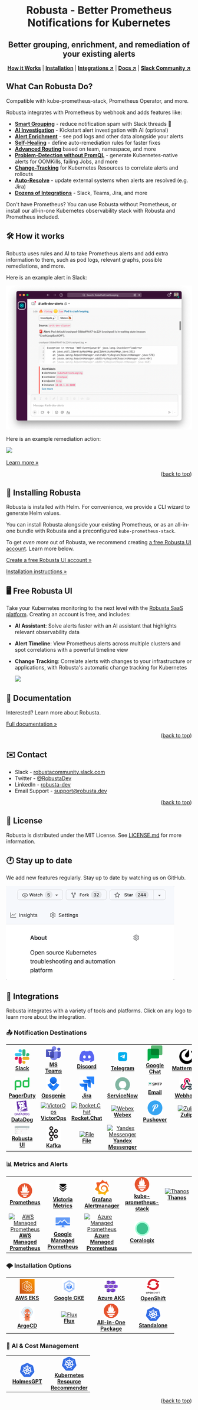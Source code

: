<div id="top"></div>

<div align="center">
  <h1 align="center">Robusta - Better Prometheus Notifications for Kubernetes</h1>
  <h2 align="center">Better grouping, enrichment, and remediation of your existing alerts</h2>
  <p align="center">
    <a href="#%EF%B8%8F-how-it-works"><strong>How it Works</strong></a> |
    <a href="#-installing-robusta"><strong>Installation</strong></a> |
    <a href="https://docs.robusta.dev/master/configuration/index.html"><strong>Integrations ↗</strong></a> |
    <a href="https://docs.robusta.dev/master/index.html"><strong>Docs ↗</strong></a> |
    <a href="https://bit.ly/robusta-slack"><strong>Slack Community ↗</strong></a>
  </p>
</div>

## What Can Robusta Do?

Compatible with kube-prometheus-stack, Prometheus Operator, and more.

Robusta integrates with Prometheus by webhook and adds features like:

* [**Smart Grouping**](https://docs.robusta.dev/master/configuration/notification-grouping.html) - reduce notification spam with Slack threads 🧵
* [**AI Investigation**](https://docs.robusta.dev/master/configuration/holmesgpt/index.html#ai-analysis) -  Kickstart alert investigation with AI (optional)
* [**Alert Enrichment**](https://docs.robusta.dev/master/how-it-works/index.html#automatically-investigate-a-prometheus-alert) - see pod logs and other data alongside your alerts
* [**Self-Healing**](https://docs.robusta.dev/master/tutorials/alert-remediation.html#remediate-prometheus-alerts) - define auto-remediation rules for faster fixes
* [**Advanced Routing**](https://docs.robusta.dev/master/notification-routing/configuring-sinks.html) based on team, namespace, and more
* [**Problem-Detection without PromQL**](https://docs.robusta.dev/master/playbook-reference/triggers/index.html#triggers-reference) - generate Kubernetes-native alerts for OOMKills, failing Jobs, and more
* [**Change-Tracking**](https://docs.robusta.dev/master/tutorials/playbook-track-changes.html#track-kubernetes-changes) for Kubernetes Resources to correlate alerts and rollouts
* [**Auto-Resolve**](https://docs.robusta.dev/master/configuration/sinks/jira.html#jira) - update external systems when alerts are resolved (e.g. Jira)
* [**Dozens of Integrations**](https://docs.robusta.dev/master/configuration/index.html#integrations-overview) - Slack, Teams, Jira, and more

Don't have Prometheus? You can use Robusta without Prometheus, or install our all-in-one Kubernetes observability stack with Robusta and Prometheus included.

## 🛠️ How it works

Robusta uses rules and AI to take Prometheus alerts and add extra information to them, such as pod logs, relevant graphs, possible remediations, and more.

Here is an example alert in Slack:

![](./docs/images/crash-report.png)

Here is an example remediation action:

![](./docs/images/alert_on_hpa_reached_limit1.png)

[Learn more »](https://docs.robusta.dev/master/how-it-works/index.html)

<p align="right">(<a href="#top">back to top</a>)</p>

## 📒 Installing Robusta

Robusta is installed with Helm. For convenience, we provide a CLI wizard to generate Helm values.

You can install Robusta alongside your existing Prometheus, or as an all-in-one bundle with Robusta and a preconfigured `kube-prometheus-stack`.

To get *even more* out of Robusta, we recommend creating [a free Robusta UI account](#-free-robusta-ui). Learn more below.

[Create a free Robusta UI account »](https://platform.robusta.dev/signup?utm_source=github&utm_medium=robusta-readme&utm_content=installing_robusta_section)

[Installation instructions »](https://docs.robusta.dev/master/setup-robusta/installation/index.html)

<!-- <p align="right">(<a href="#top">back to top</a>)</p> -->

## 🖥 Free Robusta UI
Take your Kubernetes monitoring to the next level with the [Robusta SaaS platform](https://platform.robusta.dev/signup?utm_source=github&utm_medium=robusta-readme&utm_content=free_robusta_ui_section). Creating an account is free, and includes:

- **AI Assistant**: Solve alerts faster with an AI assistant that highlights relevant observability data
- **Alert Timeline**: View Prometheus alerts across multiple clusters and spot correlations with a powerful timeline view
- **Change Tracking**: Correlate alerts with changes to your infrastructure or applications, with Robusta's automatic change tracking for Kubernetes

  <a href="https://www.loom.com/share/89c7e098d9494d79895738e0b06091f0">
      <img src="https://cdn.loom.com/sessions/thumbnails/89c7e098d9494d79895738e0b06091f0-f508768968f50b46-full-play.gif">
  </a>

## 📝 Documentation
Interested? Learn more about Robusta.

[Full documentation »](https://docs.robusta.dev/master/index.html)
<p align="right">(<a href="#top">back to top</a>)</p>

## ✉️ Contact

* Slack - [robustacommunity.slack.com](https://bit.ly/robusta-slack)
* Twitter - [@RobustaDev](https://twitter.com/RobustaDev)
* LinkedIn - [robusta-dev](https://www.linkedin.com/company/robusta-dev/)
* Email Support - [support@robusta.dev ](mailto:support@robusta.dev )

<p align="right">(<a href="#top">back to top</a>)</p>

## 📑 License
Robusta is distributed under the MIT License. See [LICENSE.md](https://github.com/robusta-dev/robusta/blob/master/LICENSE) for more information.

## 🕐 Stay up to date
We add new features regularly. Stay up to date by watching us on GitHub.

![](./docs/images/star-repo.gif)


## 🔗 Integrations

Robusta integrates with a variety of tools and platforms. Click on any logo to learn more about the integration.

### 📤 Notification Destinations

<table>
  <tr>
    <td align="center" width="100">
      <a href="https://docs.robusta.dev/master/configuration/sinks/slack.html">
        <img src="./docs/images/integration_logos/slack-icon.png" alt="Slack" width="40">
        <br><strong>Slack</strong>
      </a>
    </td>
    <td align="center" width="100">
      <a href="https://docs.robusta.dev/master/configuration/sinks/ms-teams.html">
        <img src="./docs/images/integration_logos/teams-icon.png" alt="MS Teams" width="40">
        <br><strong>MS Teams</strong>
      </a>
    </td>
    <td align="center" width="100">
      <a href="https://docs.robusta.dev/master/configuration/sinks/discord.html">
        <img src="./docs/images/integration_logos/discord-icon.png" alt="Discord" width="40">
        <br><strong>Discord</strong>
      </a>
    </td>
    <td align="center" width="100">
      <a href="https://docs.robusta.dev/master/configuration/sinks/telegram.html">
        <img src="./docs/images/integration_logos/telegram-icon.png" alt="Telegram" width="40">
        <br><strong>Telegram</strong>
      </a>
    </td>
    <td align="center" width="100">
      <a href="https://docs.robusta.dev/master/configuration/sinks/google_chat.html">
        <img src="./docs/images/integration_logos/google_chat-icon.png" alt="Google Chat" width="40">
        <br><strong>Google Chat</strong>
      </a>
    </td>
    <td align="center" width="100">
      <a href="https://docs.robusta.dev/master/configuration/sinks/mattermost.html">
        <img src="./docs/images/integration_logos/mattermost-icon.png" alt="Mattermost" width="40">
        <br><strong>Mattermost</strong>
      </a>
    </td>
  </tr>
  <tr>
    <td align="center" width="100">
      <a href="https://docs.robusta.dev/master/configuration/sinks/PagerDuty.html">
        <img src="./docs/images/integration_logos/pagerduty-icon.png" alt="PagerDuty" width="40">
        <br><strong>PagerDuty</strong>
      </a>
    </td>
    <td align="center" width="100">
      <a href="https://docs.robusta.dev/master/configuration/sinks/Opsgenie.html">
        <img src="./docs/images/integration_logos/opsgenie-icon.png" alt="Opsgenie" width="40">
        <br><strong>Opsgenie</strong>
      </a>
    </td>
    <td align="center" width="100">
      <a href="https://docs.robusta.dev/master/configuration/sinks/jira.html">
        <img src="./docs/images/integration_logos/jira-icon.png" alt="Jira" width="40">
        <br><strong>Jira</strong>
      </a>
    </td>
    <td align="center" width="100">
      <a href="https://docs.robusta.dev/master/configuration/sinks/ServiceNow.html">
        <img src="./docs/images/integration_logos/servicenow-icon.png" alt="ServiceNow" width="40">
        <br><strong>ServiceNow</strong>
      </a>
    </td>
    <td align="center" width="100">
      <a href="https://docs.robusta.dev/master/configuration/sinks/mail.html">
        <img src="./docs/images/integration_logos/smtp-icon.png" alt="Email" width="40">
        <br><strong>Email</strong>
      </a>
    </td>
    <td align="center" width="100">
      <a href="https://docs.robusta.dev/master/configuration/sinks/webhook.html">
        <img src="./docs/images/integration_logos/webhook-icon.png" alt="Webhook" width="40">
        <br><strong>Webhook</strong>
      </a>
    </td>
  </tr>
  <tr>
    <td align="center" width="100">
      <a href="https://docs.robusta.dev/master/configuration/sinks/DataDog.html">
        <img src="./docs/images/integration_logos/datadog-icon.png" alt="DataDog" width="40">
        <br><strong>DataDog</strong>
      </a>
    </td>
    <td align="center" width="100">
      <a href="https://docs.robusta.dev/master/configuration/sinks/VictorOps.html">
        <img src="https://www.splunk.com/content/dam/splunk-blogs/images/2018/10/splunk-victorops-logo.png" alt="VictorOps" width="40">
        <br><strong>VictorOps</strong>
      </a>
    </td>
    <td align="center" width="100">
      <a href="https://docs.robusta.dev/master/configuration/sinks/rocketchat.html">
        <img src="https://rocket.chat/images/logos/logo.svg" alt="Rocket.Chat" width="40">
        <br><strong>Rocket.Chat</strong>
      </a>
    </td>
    <td align="center" width="100">
      <a href="https://docs.robusta.dev/master/configuration/sinks/webex.html">
        <img src="https://www.webex.com/content/dam/wbx/global/images/webex-logo.svg" alt="Webex" width="40">
        <br><strong>Webex</strong>
      </a>
    </td>
    <td align="center" width="100">
      <a href="https://docs.robusta.dev/master/configuration/sinks/pushover.html">
        <img src="./docs/images/integration_logos/pushover-icon.png" alt="Pushover" width="40">
        <br><strong>Pushover</strong>
      </a>
    </td>
    <td align="center" width="100">
      <a href="https://docs.robusta.dev/master/configuration/sinks/zulip.html">
        <img src="https://zulip.com/static/images/logo/zulip-icon-128x128.png" alt="Zulip" width="40">
        <br><strong>Zulip</strong>
      </a>
    </td>
  </tr>
  <tr>
    <td align="center" width="100">
      <a href="https://docs.robusta.dev/master/configuration/sinks/RobustaUI.html">
        <img src="./docs/images/robusta-ui.gif" alt="Robusta UI" width="40">
        <br><strong>Robusta UI</strong>
      </a>
    </td>
    <td align="center" width="100">
      <a href="https://docs.robusta.dev/master/configuration/sinks/kafka.html">
        <img src="./docs/images/integration_logos/kafka-icon.png" alt="Kafka" width="40">
        <br><strong>Kafka</strong>
      </a>
    </td>
    <td align="center" width="100">
      <a href="https://docs.robusta.dev/master/configuration/sinks/file.html">
        <img src="./docs/images/integration_logos/logfile-icon.png" alt="File" width="40">
        <br><strong>File</strong>
      </a>
    </td>
    <td align="center" width="100">
      <a href="https://docs.robusta.dev/master/configuration/sinks/YandexMessenger.html">
        <img src="https://yandex.com/images/touch/touch-icon-192x192.png" alt="Yandex Messenger" width="40">
        <br><strong>Yandex Messenger</strong>
      </a>
    </td>
  </tr>
</table>

### 📊 Metrics and Alerts

<table>
  <tr>
    <td align="center" width="100">
      <a href="https://docs.robusta.dev/master/configuration/alertmanager-integration/alert-manager.html">
        <img src="./docs/images/integration_logos/prometheus-icon.png" alt="Prometheus" width="40">
        <br><strong>Prometheus</strong>
      </a>
    </td>
    <td align="center" width="100">
      <a href="https://docs.robusta.dev/master/configuration/alertmanager-integration/victoria-metrics.html">
        <img src="./docs/images/integration_logos/victoriametrics-icon.png" alt="Victoria Metrics" width="40">
        <br><strong>Victoria Metrics</strong>
      </a>
    </td>
    <td align="center" width="100">
      <a href="https://docs.robusta.dev/master/configuration/alertmanager-integration/grafana-alert-manager.html">
        <img src="./docs/images/integration_logos/grafana-icon.png" alt="Grafana" width="40">
        <br><strong>Grafana Alertmanager</strong>
      </a>
    </td>
    <td align="center" width="100">
      <a href="https://docs.robusta.dev/master/configuration/alertmanager-integration/embedded-prometheus.rst">
        <img src="./docs/images/integration_logos/prometheus-icon.png" alt="kube-prometheus-stack" width="40">
        <br><strong>kube-prometheus-stack</strong>
      </a>
    </td>
    <td align="center" width="100">
      <a href="https://docs.robusta.dev/master/configuration/alertmanager-integration/outofcluster-prometheus.rst">
        <img src="https://thanos.io/img/favicon.ico" alt="Thanos" width="40">
        <br><strong>Thanos</strong>
      </a>
    </td>
  </tr>
  <tr>
    <td align="center" width="100">
      <a href="https://docs.robusta.dev/master/configuration/alertmanager-integration/aws-managed-prometheus.html">
        <img src="./docs/images/integration_logos/cloudwatch-icon.png" alt="AWS Managed Prometheus" width="40">
        <br><strong>AWS Managed Prometheus</strong>
      </a>
    </td>
    <td align="center" width="100">
      <a href="https://docs.robusta.dev/master/configuration/alertmanager-integration/google-managed-prometheus.html">
        <img src="./docs/images/integration_logos/gcpmonitoring-icon.png" alt="Google Managed Prometheus" width="40">
        <br><strong>Google Managed Prometheus</strong>
      </a>
    </td>
    <td align="center" width="100">
      <a href="https://docs.robusta.dev/master/configuration/alertmanager-integration/azure-managed-prometheus.html">
        <img src="./docs/images/integration_logos/azuremonitoring-icon.png" alt="Azure Managed Prometheus" width="40">
        <br><strong>Azure Managed Prometheus</strong>
      </a>
    </td>
    <td align="center" width="100">
      <a href="https://docs.robusta.dev/master/configuration/alertmanager-integration/coralogix_managed_prometheus.html">
        <img src="./docs/images/integration_logos/coralogix-icon.png" alt="Coralogix" width="40">
        <br><strong>Coralogix</strong>
      </a>
    </td>
  </tr>
</table>

### 🌩️ Installation Options

<table>
  <tr>
    <td align="center" width="100">
      <a href="https://docs.robusta.dev/master/configuration/alertmanager-integration/eks-managed-prometheus.html">
        <img src="./docs/images/integration_logos/eks-icon.png" alt="AWS EKS" width="40">
        <br><strong>AWS EKS</strong>
      </a>
    </td>
    <td align="center" width="100">
      <a href="https://docs.robusta.dev/master/configuration/alertmanager-integration/google-managed-prometheus.html">
        <img src="./docs/images/integration_logos/gke-icon.png" alt="Google GKE" width="40">
        <br><strong>Google GKE</strong>
      </a>
    </td>
    <td align="center" width="100">
      <a href="https://docs.robusta.dev/master/configuration/alertmanager-integration/azure-managed-prometheus.html">
        <img src="./docs/images/integration_logos/aks-icon.png" alt="Azure AKS" width="40">
        <br><strong>Azure AKS</strong>
      </a>
    </td>
    <td align="center" width="100">
      <a href="https://docs.robusta.dev/master/setup-robusta/openshift.html">
        <img src="./docs/images/integration_logos/openshift-icon.png" alt="OpenShift" width="40">
        <br><strong>OpenShift</strong>
      </a>
    </td>
  </tr>
  <tr>
    <td align="center" width="100">
      <a href="https://docs.robusta.dev/master/setup-robusta/gitops/argocd.html">
        <img src="./docs/images/integration_logos/argocd-icon.png" alt="ArgoCD" width="40">
        <br><strong>ArgoCD</strong>
      </a>
    </td>
    <td align="center" width="100">
      <a href="https://docs.robusta.dev/master/setup-robusta/gitops/flux.html">
        <img src="https://fluxcd.io/img/flux-icon-color.png" alt="Flux" width="40">
        <br><strong>Flux</strong>
      </a>
    </td>
    <td align="center" width="100">
      <a href="https://docs.robusta.dev/master/setup-robusta/installation/all-in-one-installation.html">
        <img src="./docs/images/integration_logos/prometheus-icon.png" alt="All-in-One" width="40">
        <br><strong>All-in-One Package</strong>
      </a>
    </td>
    <td align="center" width="100">
      <a href="https://docs.robusta.dev/master/setup-robusta/installation/standalone-installation.html">
        <img src="./docs/images/integration_logos/kubernetes-icon.png" alt="Standalone" width="40">
        <br><strong>Standalone</strong>
      </a>
    </td>
  </tr>
</table>

### 🧠 AI & Cost Management

<table>
  <tr>
    <td align="center" width="100">
      <a href="https://docs.robusta.dev/master/configuration/holmesgpt/index.html">
        <img src="./docs/images/integration_logos/kubernetes-icon.png" alt="HolmesGPT" width="40">
        <br><strong>HolmesGPT</strong>
      </a>
    </td>
    <td align="center" width="100">
      <a href="https://docs.robusta.dev/master/configuration/resource-recommender.html">
        <img src="./docs/images/integration_logos/kubernetes-icon.png" alt="KRR" width="40">
        <br><strong>Kubernetes Resource Recommender</strong>
      </a>
    </td>
  </tr>
</table>

<p align="right">(<a href="#top">back to top</a>)</p>